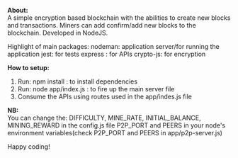 <b>About:</b><br>
A simple encryption based blockchain with the abilities to create new blocks and transactions. Miners can add confirm/add new blocks to the blockchain.
Developed in NodeJS.

Highlight of main packages:
nodeman: application server/for running the application
jest: for tests
express : for APIs
crypto-js: for encryption

<b>How to setup:</b><br>
1. Run: npm install : to install dependencies
2. Run: node app/index.js : to fire up the main server file
3. Consume the APIs using routes used in the app/indes.js file

<b>NB:</b><br>
You can change the:
DIFFICULTY, MINE_RATE, INITIAL_BALANCE, MINING_REWARD in the config.js file
P2P_PORT and PEERS in your node's environment variables(check P2P_PORT and PEERS in app/p2p-server.js)


Happy coding!


